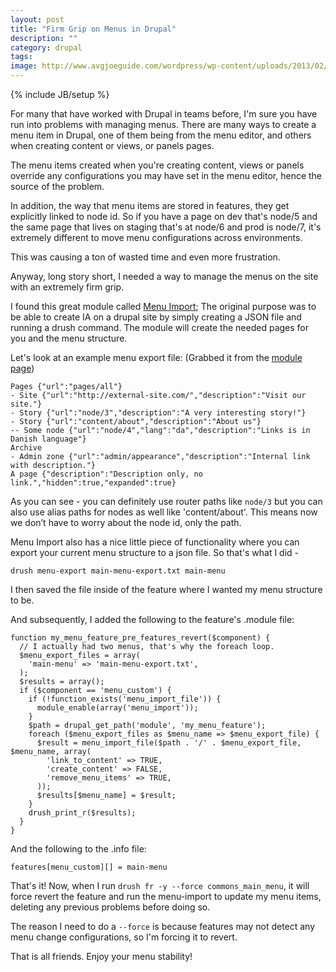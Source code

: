 ```yaml
---
layout: post
title: "Firm Grip on Menus in Drupal"
description: ""
category: drupal
tags: 
image: http://www.avgjoeguide.com/wordpress/wp-content/uploads/2013/02/lockdown.jpg
---
```

{% include JB/setup %}

For many that have worked with Drupal in teams before, I'm sure you have run into problems with managing menus. 
There are many ways to create a menu item in Drupal, one of them being from the menu editor, and others when creating content or views, or panels pages.
 
The menu items created when you're creating content, views or panels override any configurations you may have set in the menu editor, hence the source of the problem. 
 
In addition, the way that menu items are stored in features, they get explicitly linked to node id.  So if you have a page on dev that's node/5 and the same page that lives on staging that's at node/6 and prod is node/7, it's extremely different to move menu configurations across environments. 
 
This was causing a ton of wasted time and even more frustration. 

<!--break-->
 
Anyway, long story short, I needed a way to manage the menus on the site with an extremely firm grip. 
 
I found this great module called [Menu Import](https://drupal.org/project/menu_import);  The original purpose was to be able to create IA on a drupal site by simply creating a JSON file and running a drush command.  The module will create the needed pages for you and the menu structure.
 
Let's look at an example menu export file: (Grabbed it from the [module page](https://drupal.org/project/menu_import))
 
    Pages {"url":"pages/all"}
    - Site {"url":"http://external-site.com/","description":"Visit our site."}
    - Story {"url":"node/3","description":"A very interesting story!"}
    - Story {"url":"content/about","description":"About us"}
    -- Some node {"url":"node/4","lang":"da","description":"Links is in Danish language"}
    Archive
    - Admin zone {"url":"admin/appearance","description":"Internal link with description."}
    A page {"description":"Description only, no link.","hidden":true,"expanded":true}
 
As you can see - you can definitely use router paths like `node/3` but you can also use alias paths for nodes as well like 'content/about'.  This means now we don’t have to worry about the node id, only the path.
 
Menu Import also has a nice little piece of functionality where you can export your current menu structure to a json file.  So that's what I did -
 
    drush menu-export main-menu-export.txt main-menu
 
I then saved the file inside of the feature where I wanted my menu structure to be. 
 
And subsequently, I added the following to the feature's .module file:
 
    function my_menu_feature_pre_features_revert($component) {
      // I actually had two menus, that's why the foreach loop.
      $menu_export_files = array(
        'main-menu' => 'main-menu-export.txt',
      );
      $results = array();
      if ($component == 'menu_custom') {
        if (!function_exists('menu_import_file')) {
          module_enable(array('menu_import'));
        }
        $path = drupal_get_path('module', 'my_menu_feature');
        foreach ($menu_export_files as $menu_name => $menu_export_file) {
          $result = menu_import_file($path . '/' . $menu_export_file, $menu_name, array(
            'link_to_content' => TRUE,
            'create_content' => FALSE,
            'remove_menu_items' => TRUE,
          ));
          $results[$menu_name] = $result;
        }
        drush_print_r($results);
      }
    }
 
And the following to the .info file:
 
    features[menu_custom][] = main-menu
 
That's it! Now, when I run `drush fr -y --force commons_main_menu`, it will force revert the feature and run the menu-import to update my menu items, deleting any previous problems before doing so. 
 
The reason I need to do a `--force` is because features may not detect any menu change configurations, so I'm forcing it to revert.
 
That is all friends. Enjoy your menu stability!
